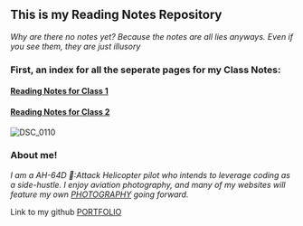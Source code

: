 ## This is my Reading Notes Repository
_Why are there no notes yet? Because the notes are all lies anyways. Even if you see them, they are just illusory_ 

### First, an index for all the seperate pages for my Class Notes:
#### [Reading Notes for Class 1](class1.md)
#### [Reading Notes for Class 2](class2.md)


![DSC_0110](https://user-images.githubusercontent.com/81983821/182227233-19fe61e8-5d38-473d-b6a0-92cd390c5338.jpg)

### About me!

_I am a AH-64D 🚁:Attack Helicopter pilot who intends to leverage coding as a side-hustle. I enjoy aviation photography, and many of my websites will feature my own [PHOTOGRAPHY](https://www.instagram.com/flyhighfreddy/?hl=en) going forward._

Link to my github [PORTFOLIO](https://github.com/FlyHighFreddy)
